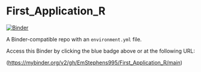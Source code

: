 # First_Application_R

[![Binder](http://mybinder.org/badge_logo.svg)](https://mybinder.org/v2/gh/EmStephens995/First_Application_R/main)

A Binder-compatible repo with an `environment.yml` file.

Access this Binder by clicking the blue badge above or at the following URL:

(https://mybinder.org/v2/gh/EmStephens995/First_Application_R/main)
